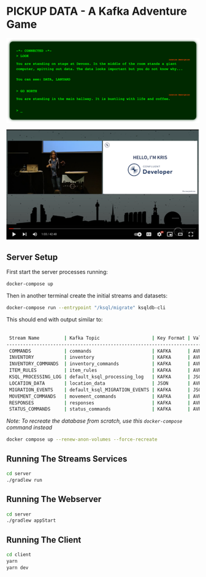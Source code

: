 # PICKUP DATA - A Kafka Adventure Game

![Screenshot](Screenshot.png)

[![Pickup Data talk at JFokus](talk_screenshot.png)](https://www.youtube.com/watch?v=uFtJH-kINgg)

## Server Setup

First start the server processes running:

```sh
docker-compose up
```


Then in another terminal create the initial streams and datasets:

```sh
docker-compose run --entrypoint "/ksql/migrate" ksqldb-cli
```

This should end with output similar to:

```sh

 Stream Name         | Kafka Topic                   | Key Format | Value Format | Windowed 
--------------------------------------------------------------------------------------------
 COMMANDS            | commands                      | KAFKA      | AVRO         | false    
 INVENTORY           | inventory                     | KAFKA      | AVRO         | false    
 INVENTORY_COMMANDS  | inventory_commands            | KAFKA      | AVRO         | false    
 ITEM_RULES          | item_rules                    | KAFKA      | AVRO         | false    
 KSQL_PROCESSING_LOG | default_ksql_processing_log   | KAFKA      | JSON         | false    
 LOCATION_DATA       | location_data                 | JSON       | AVRO         | false    
 MIGRATION_EVENTS    | default_ksql_MIGRATION_EVENTS | KAFKA      | JSON         | false    
 MOVEMENT_COMMANDS   | movement_commands             | KAFKA      | AVRO         | false    
 RESPONSES           | responses                     | KAFKA      | AVRO         | false    
 STATUS_COMMANDS     | status_commands               | KAFKA      | AVRO         | false    

```


_Note: To recreate the database from scratch, use this `docker-compose` command instead_

```sh
docker compose up --renew-anon-volumes --force-recreate
```

## Running The Streams Services

```sh
cd server 
./gradlew run
```

## Running The Webserver

```sh
cd server 
./gradlew appStart
```

## Running The Client

```sh
cd client 
yarn
yarn dev
```

